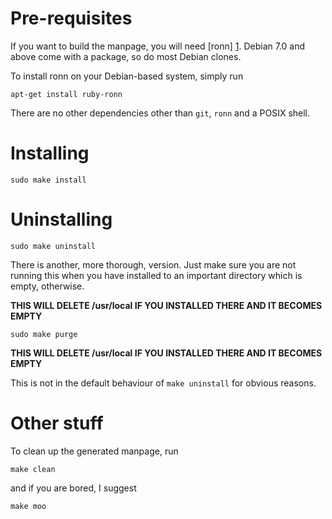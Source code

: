 # Pre-requisites #

If you want to build the manpage, you will need [ronn] [1].
Debian 7.0 and above come with a package, so do most Debian clones.

To install ronn on your Debian-based system, simply run

	apt-get install ruby-ronn

There are no other dependencies other than `git`, `ronn` and a POSIX shell.


# Installing #

	sudo make install


# Uninstalling #

	sudo make uninstall

There is another, more thorough, version. Just make sure you are not running
this when you have installed to an important directory which is empty,
otherwise.

**THIS WILL DELETE /usr/local IF YOU INSTALLED THERE AND IT BECOMES EMPTY**

	sudo make purge

**THIS WILL DELETE /usr/local IF YOU INSTALLED THERE AND IT BECOMES EMPTY**

This is not in the default behaviour of `make uninstall` for obvious reasons.


# Other stuff #

To clean up the generated manpage, run

	make clean

and if you are bored, I suggest

	make moo

[1]: http://rtomayko.github.io/ronn/
